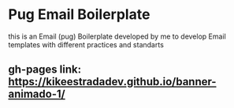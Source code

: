 # Pug Email Boilerplate 

this is an Email (pug) Boilerplate developed by me to develop Email templates with different practices and standarts

## gh-pages link: https://kikeestradadev.github.io/banner-animado-1/
